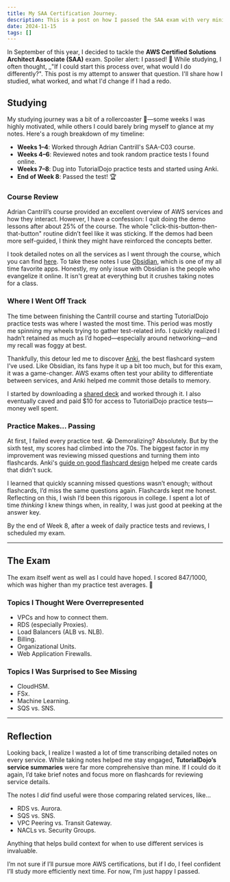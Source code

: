 ```yaml
---
title: My SAA Certification Journey.
description: This is a post on how I passed the SAA exam with very minimal cloud experience.
date: 2024-11-15
tags: []
---
```


In September of this year, I decided to tackle the **AWS Certified Solutions Architect Associate (SAA)** exam. Spoiler alert: I passed! 🎉 While studying, I often thought, _"If I could start this process over, what would I do differently?". This post is my attempt to answer that question. I'll share how I studied, what worked, and what I'd change if I had a redo.

## Studying

My studying journey was a bit of a rollercoaster 🎢—some weeks I was highly motivated, while others I could barely bring myself to glance at my notes. Here's a rough breakdown of my timeline:

- **Weeks 1–4**: Worked through Adrian Cantrill's SAA-C03 course.
- **Weeks 4–6**: Reviewed notes and took random practice tests I found online.
- **Weeks 7–8**: Dug into TutorialDojo practice tests and started using Anki.
- **End of Week 8**: Passed the test! 🏆

### Course Review

Adrian Cantrill’s course provided an excellent overview of AWS services and how they interact. However, I have a confession: I quit doing the demo lessons after about 25% of the course. The whole "click-this-button-then-that-button" routine didn’t feel like it was sticking. If the demos had been more self-guided, I think they might have reinforced the concepts better.

I took detailed notes on all the services as I went through the course, which you can find [here](https://github.com/derekjohnsonva/AWS-Certified-Solutions-Architext-Notes/tree/main). To take these notes I use [Obsidian](https://obsidian.md/), which is one of my all time favorite apps. Honestly, my only issue with Obsidian is the people who evangelize it online. It isn't great at everything but it crushes taking notes for a class.

### Where I Went Off Track

The time between finishing the Cantrill course and starting TutorialDojo practice tests was where I wasted the most time. This period was mostly me spinning my wheels trying to gather test-related info. I quickly realized I hadn’t retained as much as I’d hoped—especially around networking—and my recall was foggy at best.

Thankfully, this detour led me to discover [Anki](https://apps.ankiweb.net/), the best flashcard system I’ve used. Like Obsidian, its fans hype it up a bit too much, but for this exam, it was a game-changer. AWS exams often test your ability to differentiate between services, and Anki helped me commit those details to memory.

I started by downloading a [shared deck](https://ankiweb.net/shared/info/1917956996) and worked through it. I also eventually caved and paid $10 for access to TutorialDojo practice tests—money well spent.

### Practice Makes... Passing

At first, I failed every practice test. 😭 Demoralizing? Absolutely. But by the sixth test, my scores had climbed into the 70s. The biggest factor in my improvement was reviewing missed questions and turning them into flashcards. Anki's [guide on good flashcard design](https://docs.ankiweb.net/getting-started.html#key-concepts) helped me create cards that didn't suck.

I learned that quickly scanning missed questions wasn’t enough; without flashcards, I’d miss the same questions again. Flashcards kept me honest. Reflecting on this, I wish I’d been this rigorous in college. I spent a lot of time _thinking_ I knew things when, in reality, I was just good at peeking at the answer key.

By the end of Week 8, after a week of daily practice tests and reviews, I scheduled my exam. 

---
## The Exam

The exam itself went as well as I could have hoped. I scored 847/1000, which was higher than my practice test averages. 🎉

### Topics I Thought Were Overrepresented

- VPCs and how to connect them.
- RDS (especially Proxies).
- Load Balancers (ALB vs. NLB).
- Billing.
- Organizational Units.
- Web Application Firewalls.

### Topics I Was Surprised to See Missing

- CloudHSM.
- FSx.
- Machine Learning.
- SQS vs. SNS.

---

## Reflection

Looking back, I realize I wasted a lot of time transcribing detailed notes on every service. While taking notes helped me stay engaged, **TutorialDojo’s service summaries** were far more comprehensive than mine. If I could do it again, I’d take brief notes and focus more on flashcards for reviewing service details.

The notes I _did_ find useful were those comparing related services, like...
- RDS vs. Aurora.
- SQS vs. SNS.
- VPC Peering vs. Transit Gateway.
- NACLs vs. Security Groups.

Anything that helps build context for when to use different services is invaluable.

I’m not sure if I’ll pursue more AWS certifications, but if I do, I feel confident I’ll study more efficiently next time. For now, I’m just happy I passed.
